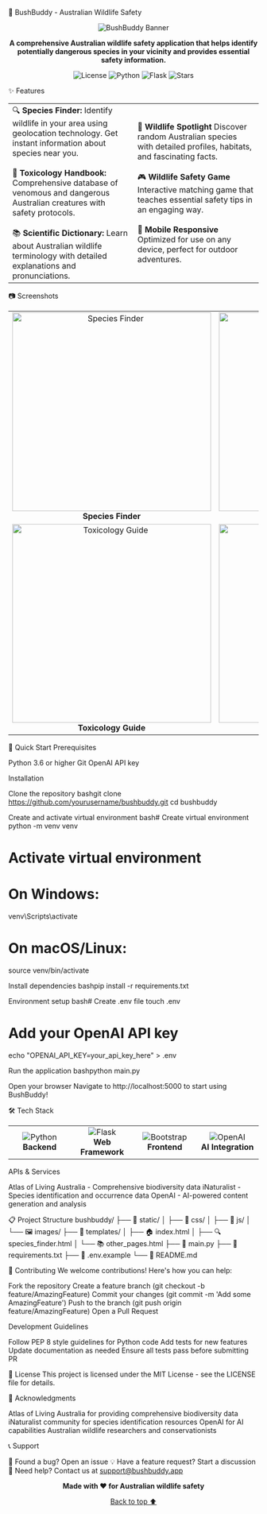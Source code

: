 🦘 BushBuddy - Australian Wildlife Safety
<div align="center">
  <img alt="BushBuddy Banner" src="https://via.placeholder.com/1200x300/2E8B57/FFFFFF?text=BushBuddy+-+Australian+Wildlife+Safety&font=Arial" />
  <p><strong>A comprehensive Australian wildlife safety application that helps identify potentially dangerous species in your vicinity and provides essential safety information.</strong></p>
  <p>
    <img alt="License" src="https://img.shields.io/badge/license-MIT-blue.svg">
    <img alt="Python" src="https://img.shields.io/badge/python-3.6+-green.svg">
    <img alt="Flask" src="https://img.shields.io/badge/flask-2.0+-yellow.svg">
    <img alt="Stars" src="https://img.shields.io/github/stars/yourusername/bushbuddy?style=social">
  </p>
</div>

✨ Features
<table>
<tr>
<td width="50%">
🔍 <b>Species Finder:</b>
Identify wildlife in your area using geolocation technology. Get instant information about species near you.<br>
  <br>
🧪 <b>Toxicology Handbook:</b>
Comprehensive database of venomous and dangerous Australian creatures with safety protocols.<br>
  <br>
📚 <b>Scientific Dictionary:</b>
Learn about Australian wildlife terminology with detailed explanations and pronunciations.<br>
</td>
<td width="50%">
🦘 <b>Wildlife Spotlight</b>
Discover random Australian species with detailed profiles, habitats, and fascinating facts.<br>
  <br>
🎮 <b>Wildlife Safety Game</b>
Interactive matching game that teaches essential safety tips in an engaging way.<br>
  <br>
📱 <b>Mobile Responsive</b>
Optimized for use on any device, perfect for outdoor adventures.<br>
</td>
</tr>
</table>

📷 Screenshots
<div align="center">
  <table>
    <tr>
      <td align="center">
        <img src="https://via.placeholder.com/400x225/228B22/FFFFFF?text=Species+Finder" width="400" alt="Species Finder"/>
        <br><strong>Species Finder</strong>
      </td>
      <td align="center">
        <img src="https://via.placeholder.com/400x225/FF6347/FFFFFF?text=Wildlife+Spotlight" width="400" alt="Wildlife Spotlight"/>
        <br><strong>Wildlife Spotlight</strong>
      </td>
    </tr>
    <tr>
      <td align="center">
        <img src="https://via.placeholder.com/400x225/4169E1/FFFFFF?text=Toxicology+Guide" width="400" alt="Toxicology Guide"/>
        <br><strong>Toxicology Guide</strong>
      </td>
      <td align="center">
        <img src="https://via.placeholder.com/400x225/DAA520/FFFFFF?text=Wildlife+Game" width="400" alt="Wildlife Game"/>
        <br><strong>Wildlife Safety Game</strong>
      </td>
    </tr>
  </table>
</div>

🚀 Quick Start
Prerequisites

Python 3.6 or higher
Git
OpenAI API key

Installation

Clone the repository
bashgit clone https://github.com/yourusername/bushbuddy.git
cd bushbuddy

Create and activate virtual environment
bash# Create virtual environment
python -m venv venv

# Activate virtual environment
# On Windows:
venv\Scripts\activate

# On macOS/Linux:
source venv/bin/activate

Install dependencies
bashpip install -r requirements.txt

Environment setup
bash# Create .env file
touch .env

# Add your OpenAI API key
echo "OPENAI_API_KEY=your_api_key_here" > .env

Run the application
bashpython main.py

Open your browser
Navigate to http://localhost:5000 to start using BushBuddy!


🛠️ Tech Stack
<div align="center">
  <table>
    <tr>
      <td align="center" width="25%">
        <img src="https://img.shields.io/badge/Python-3776AB?style=for-the-badge&logo=python&logoColor=white" alt="Python"/>
        <br><strong>Backend</strong>
      </td>
      <td align="center" width="25%">
        <img src="https://img.shields.io/badge/Flask-000000?style=for-the-badge&logo=flask&logoColor=white" alt="Flask"/>
        <br><strong>Web Framework</strong>
      </td>
      <td align="center" width="25%">
        <img src="https://img.shields.io/badge/Bootstrap-563D7C?style=for-the-badge&logo=bootstrap&logoColor=white" alt="Bootstrap"/>
        <br><strong>Frontend</strong>
      </td>
      <td align="center" width="25%">
        <img src="https://img.shields.io/badge/OpenAI-412991?style=for-the-badge&logo=openai&logoColor=white" alt="OpenAI"/>
        <br><strong>AI Integration</strong>
      </td>
    </tr>
  </table>
</div>
APIs & Services

Atlas of Living Australia - Comprehensive biodiversity data
iNaturalist - Species identification and occurrence data
OpenAI - AI-powered content generation and analysis


📋 Project Structure
bushbuddy/
├── 📁 static/
│   ├── 🎨 css/
│   ├── 📱 js/
│   └── 🖼️ images/
├── 📁 templates/
│   ├── 🏠 index.html
│   ├── 🔍 species_finder.html
│   └── 📚 other_pages.html
├── 📄 main.py
├── 📄 requirements.txt
├── 📄 .env.example
└── 📖 README.md

🤝 Contributing
We welcome contributions! Here's how you can help:

Fork the repository
Create a feature branch (git checkout -b feature/AmazingFeature)
Commit your changes (git commit -m 'Add some AmazingFeature')
Push to the branch (git push origin feature/AmazingFeature)
Open a Pull Request

Development Guidelines

Follow PEP 8 style guidelines for Python code
Add tests for new features
Update documentation as needed
Ensure all tests pass before submitting PR


📄 License
This project is licensed under the MIT License - see the LICENSE file for details.

🙏 Acknowledgments

Atlas of Living Australia for providing comprehensive biodiversity data
iNaturalist community for species identification resources
OpenAI for AI capabilities
Australian wildlife researchers and conservationists


📞 Support

🐛 Found a bug? Open an issue
💡 Have a feature request? Start a discussion
📧 Need help? Contact us at support@bushbuddy.app


<div align="center">
  <p><strong>Made with ❤️ for Australian wildlife safety</strong></p>
  <p>
    <a href="#-bushbuddy---australian-wildlife-safety">Back to top ⬆️</a>
  </p>
</div>
